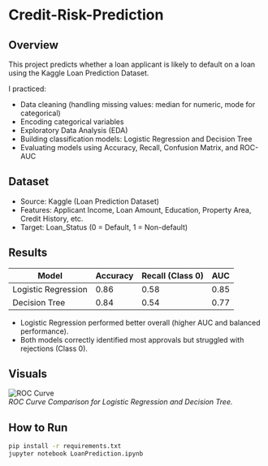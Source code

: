 # Credit-Risk-Prediction

## Overview
This project predicts whether a loan applicant is likely to default on a loan using the Kaggle Loan Prediction Dataset.

I practiced:
- Data cleaning (handling missing values: median for numeric, mode for categorical)
- Encoding categorical variables
- Exploratory Data Analysis (EDA)
- Building classification models: Logistic Regression and Decision Tree
- Evaluating models using Accuracy, Recall, Confusion Matrix, and ROC-AUC

## Dataset
- Source: Kaggle (Loan Prediction Dataset)
- Features: Applicant Income, Loan Amount, Education, Property Area, Credit History, etc.
- Target: Loan_Status (0 = Default, 1 = Non-default)

## Results
| Model               | Accuracy | Recall (Class 0) | AUC   |
|----------------------|----------|------------------|-------|
| Logistic Regression  | 0.86     | 0.58             | 0.85  |
| Decision Tree        | 0.84     | 0.54             | 0.77  |

- Logistic Regression performed better overall (higher AUC and balanced performance).
- Both models correctly identified most approvals but struggled with rejections (Class 0).

## Visuals
![ROC Curve](visuals/roc_curve.png)  
*ROC Curve Comparison for Logistic Regression and Decision Tree.*

## How to Run
```bash
pip install -r requirements.txt
jupyter notebook LoanPrediction.ipynb
